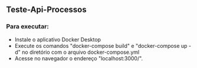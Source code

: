 ## Teste-Api-Processos
### Para executar:
- Instale o aplicativo Docker Desktop
- Execute os comandos "docker-compose build" e "docker-compose up -d" no diretório com o arquivo docker-compose.yml
- Acesse no navegador o endereço "localhost:3000/".
